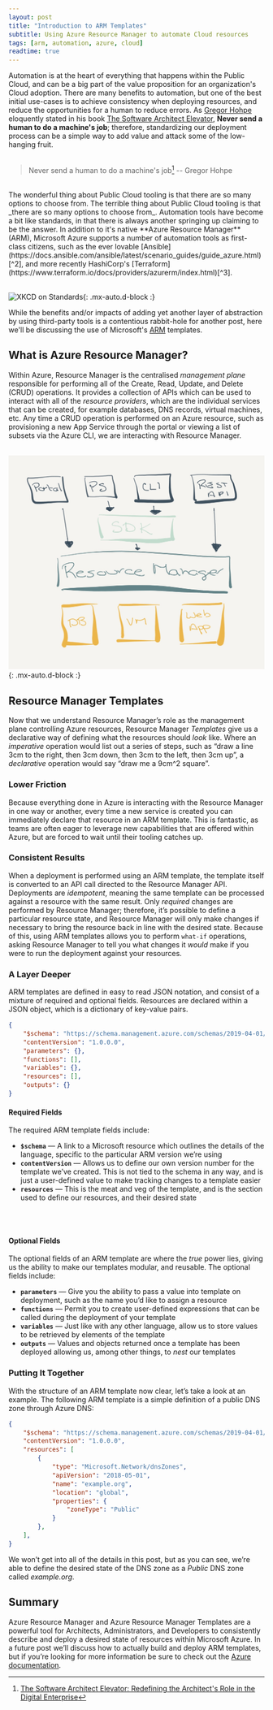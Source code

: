 ```yaml
---
layout: post
title: "Introduction to ARM Templates"
subtitle: Using Azure Resource Manager to automate Cloud resources
tags: [arm, automation, azure, cloud]
readtime: true
---
```


Automation is at the heart of everything that happens within the Public Cloud, and can be a big part of the value proposition for an organization's Cloud adoption. There are many benefits to automation, but one of the best initial use-cases is to achieve consistency when deploying resources, and reduce the opportunities for a human to reduce errors. As [Gregor Hohpe](https://architectelevator.com/) eloquently stated in his book [The Software Architect Elevator](https://www.amazon.ca/Software-Architect-Elevator-Redefining-Architects/dp/1492077542/), **Never send a human to do a machine's job**; therefore, standardizing our deployment process  can be a simple way to add value and attack some of the low-hanging fruit.
<br>
<br>

> Never send a human to do a machine's job[^1] -- Gregor Hohpe

<br>
The wonderful thing about Public Cloud tooling is that there are so many options to choose from. The terrible thing about Public Cloud tooling is that _there are so many options to choose from_. Automation tools have become a bit like standards, in that there is always another springing up claiming to be the answer. In addition to it's native **Azure Resource Manager** (ARM), Microsoft Azure supports a number of automation tools as first-class citizens, such as the ever lovable [Ansible](https://docs.ansible.com/ansible/latest/scenario_guides/guide_azure.html)[^2], and more recently HashiCorp's [Terraform](https://www.terraform.io/docs/providers/azurerm/index.html)[^3].
<br>
<br>

![XKCD on Standards](https://imgs.xkcd.com/comics/standards.png){: .mx-auto.d-block :}
<br>

While the benefits and/or impacts of adding yet another layer of abstraction by using third-party tools is a contentious rabbit-hole for another post, here we'll be discussing the use of Microsoft's [ARM](https://docs.microsoft.com/en-us/azure/azure-resource-manager/templates/) templates.

## What is Azure Resource Manager?

Within Azure, Resource Manager is the centralised _management plane_ responsible for performing all of the Create, Read, Update, and Delete (CRUD) operations. It provides a collection of APIs which can be used to interact with all of the _resource providers_, which are the individual services that can be created, for example databases, DNS records, virtual machines, etc. Any time a CRUD operation is performed on an Azure resource, such as provisioning a new App Service through the portal or viewing a list of subsets via the Azure CLI, we are interacting with Resource Manager.
<br>
<br>

![Azure Resource Manager Architecture](/assets/img/arm-architecture.jpeg){: .mx-auto.d-block :}
<br>

## Resource Manager Templates

Now that we understand Resource Manager’s role as the management plane controlling Azure resources, Resource Manager _Templates_ give us a declarative way of defining what the resources should _look_ like. Where an _imperative_ operation would list out a series of steps, such as “draw a line 3cm to the right, then 3cm down, then 3cm to the left, then 3cm up”, a _declarative_ operation would say “draw me a 9cm^2 square”.

### Lower Friction

Because everything done in Azure is interacting with the Resource Manager in one way or another, every time a new service is created you can immediately declare that resource in an ARM template. This is fantastic, as teams are often eager to leverage new capabilities that are offered within Azure, but  are forced to wait until their tooling catches up.

### Consistent Results

When a deployment is performed using an ARM template, the template itself is converted to an API call directed to the Resource Manager API. Deployments are _idempotent_, meaning the same template can be processed against a resource with the same result. Only _required_ changes are performed by Resource Manager; therefore, it’s possible to define a particular resource state, and Resource Manager will only make changes if necessary to bring the resource back in line with the desired state. Because of this, using ARM templates allows you to perform `what-if` operations, asking Resource Manager to tell you what changes it _would_ make if you were to run the deployment against your resources.

### A Layer Deeper

ARM templates are defined in easy to read JSON notation, and consist of a mixture of required and optional fields. Resources are declared within a JSON object, which is a dictionary of key-value pairs.

```json
{
    "$schema": "https://schema.management.azure.com/schemas/2019-04-01/deploymentTemplate.json#",
    "contentVersion": "1.0.0.0",
    "parameters": {},
    "functions": [],
    "variables": {},
    "resources": [],
    "outputs": {}
}
```   

#### Required Fields

The required ARM template fields include:

* **`$schema`** — A link to a Microsoft resource which outlines the details of the language, specific to the particular ARM version we’re using
* **`contentVersion`** — Allows us to define our own version number for the template we’ve created. This is not tied to the schema in any way, and is just a user-defined value to make tracking changes to a template easier
* **`resources`** — This is the meat and veg of the template, and is the section used to define our resources, and their desired state
<br>
<br>

#### Optional Fields

The optional fields of an ARM template are where the _true_ power lies, giving us the ability to make our templates modular, and reusable. The optional fields include:

* **`parameters`** — Give you the ability to pass a value into template on deployment, such as the name you’d like to assign a resource
* **`functions`** — Permit you to create user-defined expressions that can be called during the deployment of your template
* **`variables`** — Just like with any other language, allow us to store values to be retrieved by elements of the template
* **`outputs`** — Values and objects returned once a template has been deployed allowing us, among other things, to _nest_ our templates

### Putting It Together

With the structure of an ARM template now clear, let’s take a look at an example. The following ARM template is a simple definition of a public DNS zone through Azure DNS:

```json
{
    "$schema": "https://schema.management.azure.com/schemas/2019-04-01/deploymentTemplate.json#",
    "contentVersion": "1.0.0.0",
    "resources": [
        {
            "type": "Microsoft.Network/dnsZones",
            "apiVersion": "2018-05-01",
            "name": "example.org",
            "location": "global",
            "properties": {
                "zoneType": "Public"
            }
        },
    ],
}
```

We won’t get into all of the details in this post, but as you can see, we’re able to define the desired state of the DNS zone as a _Public_ DNS zone called _example.org_.

## Summary

Azure Resource Manager and Azure Resource Manager Templates are a powerful tool for Architects, Administrators, and Developers to consistently describe and deploy a desired state of resources within Microsoft Azure. In a future post we’ll discuss how to actually build and deploy ARM templates, but if you’re looking for more information be sure to check out the [Azure documentation](https://docs.microsoft.com/en-us/azure/azure-resource-manager/templates/).

[^1]: [The Software Architect Elevator: Redefining the Architect's Role in the Digital Enterprise](https://www.amazon.ca/Software-Architect-Elevator-Redefining-Architects/dp/1492077542/)
[^2]: [A great developer experience for Ansible](https://azure.microsoft.com/en-us/blog/a-great-developer-experience-for-ansible/)
[^3]: [Announcing the Terraform AzureRM 2.0 Provider release](https://cloudblogs.microsoft.com/opensource/2020/03/02/announcing-the-terraform-azurerm-2-0-provider-release/)


